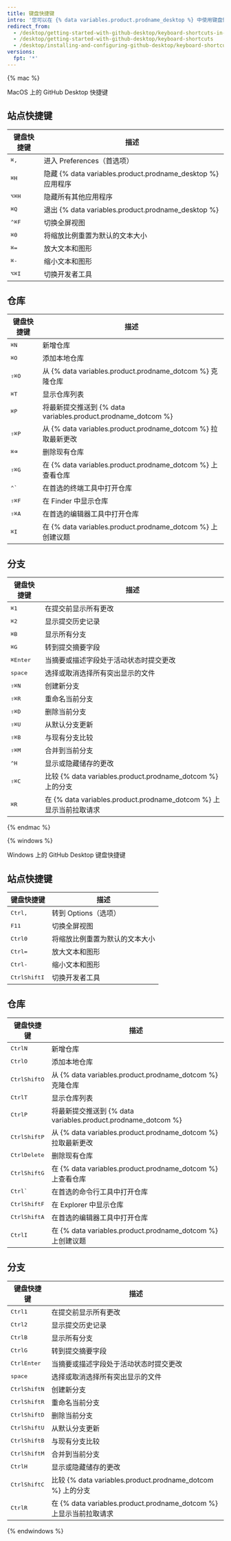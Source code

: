 ```yaml
---
title: 键盘快捷键
intro: '您可以在 {% data variables.product.prodname_desktop %} 中使用键盘快捷键。'
redirect_from:
  - /desktop/getting-started-with-github-desktop/keyboard-shortcuts-in-github-desktop/
  - /desktop/getting-started-with-github-desktop/keyboard-shortcuts
  - /desktop/installing-and-configuring-github-desktop/keyboard-shortcuts
versions:
  fpt: '*'
---
```


{% mac %}

MacOS 上的 GitHub Desktop 快捷键

## 站点快捷键

| 键盘快捷键                                | 描述                                                    |
| ------------------------------------ | ----------------------------------------------------- |
| <kbd>⌘</kbd><kbd>,</kbd>             | 进入 Preferences（首选项）                                   |
| <kbd>⌘</kbd><kbd>H</kbd>             | 隐藏 {% data variables.product.prodname_desktop %} 应用程序 |
| <kbd>⌥</kbd><kbd>⌘</kbd><kbd>H</kbd> | 隐藏所有其他应用程序                                            |
| <kbd>⌘</kbd><kbd>Q</kbd>             | 退出 {% data variables.product.prodname_desktop %}
| <kbd>⌃</kbd><kbd>⌘</kbd><kbd>F</kbd> | 切换全屏视图                                                |
| <kbd>⌘</kbd><kbd>0</kbd>             | 将缩放比例重置为默认的文本大小                                       |
| <kbd>⌘</kbd><kbd>=</kbd>             | 放大文本和图形                                               |
| <kbd>⌘</kbd><kbd>-</kbd>             | 缩小文本和图形                                               |
| <kbd>⌥</kbd><kbd>⌘</kbd><kbd>I</kbd> | 切换开发者工具                                               |

## 仓库

| 键盘快捷键                                | 描述                                                    |
| ------------------------------------ | ----------------------------------------------------- |
| <kbd>⌘</kbd><kbd>N</kbd>             | 新增仓库                                                  |
| <kbd>⌘</kbd><kbd>O</kbd>             | 添加本地仓库                                                |
| <kbd>⇧</kbd><kbd>⌘</kbd><kbd>O</kbd> | 从 {% data variables.product.prodname_dotcom %} 克隆仓库   |
| <kbd>⌘</kbd><kbd>T</kbd>             | 显示仓库列表                                                |
| <kbd>⌘</kbd><kbd>P</kbd>             | 将最新提交推送到 {% data variables.product.prodname_dotcom %}
| <kbd>⇧</kbd><kbd>⌘</kbd><kbd>P</kbd> | 从 {% data variables.product.prodname_dotcom %} 拉取最新更改 |
| <kbd>⌘</kbd><kbd>⌫</kbd>             | 删除现有仓库                                                |
| <kbd>⇧</kbd><kbd>⌘</kbd><kbd>G</kbd> | 在 {% data variables.product.prodname_dotcom %} 上查看仓库  |
| <kbd>⌃</kbd><kbd>&grave;</kbd>       | 在首选的终端工具中打开仓库                                         |
| <kbd>⇧</kbd><kbd>⌘</kbd><kbd>F</kbd> | 在 Finder 中显示仓库                                        |
| <kbd>⇧</kbd><kbd>⌘</kbd><kbd>A</kbd> | 在首选的编辑器工具中打开仓库                                        |
| <kbd>⌘</kbd><kbd>I</kbd>             | 在 {% data variables.product.prodname_dotcom %} 上创建议题  |

## 分支

| 键盘快捷键                                | 描述                                                       |
| ------------------------------------ | -------------------------------------------------------- |
| <kbd>⌘</kbd><kbd>1</kbd>             | 在提交前显示所有更改                                               |
| <kbd>⌘</kbd><kbd>2</kbd>             | 显示提交历史记录                                                 |
| <kbd>⌘</kbd><kbd>B</kbd>             | 显示所有分支                                                   |
| <kbd>⌘</kbd><kbd>G</kbd>             | 转到提交摘要字段                                                 |
| <kbd>⌘</kbd><kbd>Enter</kbd>         | 当摘要或描述字段处于活动状态时提交更改                                      |
| <kbd>space</kbd>                     | 选择或取消选择所有突出显示的文件                                         |
| <kbd>⇧</kbd><kbd>⌘</kbd><kbd>N</kbd> | 创建新分支                                                    |
| <kbd>⇧</kbd><kbd>⌘</kbd><kbd>R</kbd> | 重命名当前分支                                                  |
| <kbd>⇧</kbd><kbd>⌘</kbd><kbd>D</kbd> | 删除当前分支                                                   |
| <kbd>⇧</kbd><kbd>⌘</kbd><kbd>U</kbd> | 从默认分支更新                                                  |
| <kbd>⇧</kbd><kbd>⌘</kbd><kbd>B</kbd> | 与现有分支比较                                                  |
| <kbd>⇧</kbd><kbd>⌘</kbd><kbd>M</kbd> | 合并到当前分支                                                  |
| <kbd>⌃</kbd><kbd>H</kbd>             | 显示或隐藏储存的更改                                               |
| <kbd>⇧</kbd><kbd>⌘</kbd><kbd>C</kbd> | 比较 {% data variables.product.prodname_dotcom %} 上的分支     |
| <kbd>⌘</kbd><kbd>R</kbd>             | 在 {% data variables.product.prodname_dotcom %} 上显示当前拉取请求 |

{% endmac %}

{% windows %}

Windows 上的 GitHub Desktop 键盘快捷键

## 站点快捷键

| 键盘快捷键                                       | 描述              |
| ------------------------------------------- | --------------- |
| <kbd>Ctrl</kbd><kbd>,</kbd>                 | 转到 Options（选项）  |
| <kbd>F11</kbd>                              | 切换全屏视图          |
| <kbd>Ctrl</kbd><kbd>0</kbd>                 | 将缩放比例重置为默认的文本大小 |
| <kbd>Ctrl</kbd><kbd>=</kbd>                 | 放大文本和图形         |
| <kbd>Ctrl</kbd><kbd>-</kbd>                 | 缩小文本和图形         |
| <kbd>Ctrl</kbd><kbd>Shift</kbd><kbd>I</kbd> | 切换开发者工具         |

## 仓库

| 键盘快捷键                                       | 描述                                                    |
| ------------------------------------------- | ----------------------------------------------------- |
| <kbd>Ctrl</kbd><kbd>N</kbd>                 | 新增仓库                                                  |
| <kbd>Ctrl</kbd><kbd>O</kbd>                 | 添加本地仓库                                                |
| <kbd>Ctrl</kbd><kbd>Shift</kbd><kbd>O</kbd> | 从 {% data variables.product.prodname_dotcom %} 克隆仓库   |
| <kbd>Ctrl</kbd><kbd>T</kbd>                 | 显示仓库列表                                                |
| <kbd>Ctrl</kbd><kbd>P</kbd>                 | 将最新提交推送到 {% data variables.product.prodname_dotcom %}
| <kbd>Ctrl</kbd><kbd>Shift</kbd><kbd>P</kbd> | 从 {% data variables.product.prodname_dotcom %} 拉取最新更改 |
| <kbd>Ctrl</kbd><kbd>Delete</kbd>            | 删除现有仓库                                                |
| <kbd>Ctrl</kbd><kbd>Shift</kbd><kbd>G</kbd> | 在 {% data variables.product.prodname_dotcom %} 上查看仓库  |
| <kbd>Ctrl</kbd><kbd>&grave;</kbd>           | 在首选的命令行工具中打开仓库                                        |
| <kbd>Ctrl</kbd><kbd>Shift</kbd><kbd>F</kbd> | 在 Explorer 中显示仓库                                      |
| <kbd>Ctrl</kbd><kbd>Shift</kbd><kbd>A</kbd> | 在首选的编辑器工具中打开仓库                                        |
| <kbd>Ctrl</kbd><kbd>I</kbd>                 | 在 {% data variables.product.prodname_dotcom %} 上创建议题  |

## 分支

| 键盘快捷键                                       | 描述                                                       |
| ------------------------------------------- | -------------------------------------------------------- |
| <kbd>Ctrl</kbd><kbd>1</kbd>                 | 在提交前显示所有更改                                               |
| <kbd>Ctrl</kbd><kbd>2</kbd>                 | 显示提交历史记录                                                 |
| <kbd>Ctrl</kbd><kbd>B</kbd>                 | 显示所有分支                                                   |
| <kbd>Ctrl</kbd><kbd>G</kbd>                 | 转到提交摘要字段                                                 |
| <kbd>Ctrl</kbd><kbd>Enter</kbd>             | 当摘要或描述字段处于活动状态时提交更改                                      |
| <kbd>space</kbd>                            | 选择或取消选择所有突出显示的文件                                         |
| <kbd>Ctrl</kbd><kbd>Shift</kbd><kbd>N</kbd> | 创建新分支                                                    |
| <kbd>Ctrl</kbd><kbd>Shift</kbd><kbd>R</kbd> | 重命名当前分支                                                  |
| <kbd>Ctrl</kbd><kbd>Shift</kbd><kbd>D</kbd> | 删除当前分支                                                   |
| <kbd>Ctrl</kbd><kbd>Shift</kbd><kbd>U</kbd> | 从默认分支更新                                                  |
| <kbd>Ctrl</kbd><kbd>Shift</kbd><kbd>B</kbd> | 与现有分支比较                                                  |
| <kbd>Ctrl</kbd><kbd>Shift</kbd><kbd>M</kbd> | 合并到当前分支                                                  |
| <kbd>Ctrl</kbd><kbd>H</kbd>                 | 显示或隐藏储存的更改                                               |
| <kbd>Ctrl</kbd><kbd>Shift</kbd><kbd>C</kbd> | 比较 {% data variables.product.prodname_dotcom %} 上的分支     |
| <kbd>Ctrl</kbd><kbd>R</kbd>                 | 在 {% data variables.product.prodname_dotcom %} 上显示当前拉取请求 |

{% endwindows %}
